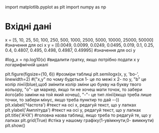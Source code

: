 import matplotlib.pyplot as plt
import numpy as np

# Вхідні дані
x = [5, 10, 25, 50, 100, 250, 500, 1000, 2500, 5000, 10000, 25000, 50000] #значення для осі х
y = [0.0049, 0.0099, 0.0249, 0.0495, 0.019, 0.1, 0.25, 0.4, 0.4807, 0.495, 0.498, 0.4987, 0.49995] #значення для осі y

#log_x = np.log10(x) #видалити гратку, якщо потрібно подати х у логарифмічній шкалі


plt.figure(figsize=(10, 6)) #розміри таблиці
plt.semilogx(x, y, 'bo-', linewidth=2) #("x,y" по чому будється 1- це по межі х 2- по у, "b" це колір лінії(blue),щоб змінити колір зміни цю букву на букву твого кольору, "o"- це маркер, якщо ти не хочеш мати точок, то забери його(або заміни на той який хочеш), "-"- це тип лінії(якщо треба лише точки, то забери мінус, якщо треба пунктир то дай --))
plt.xlabel('Частота') #текст на осі x, редагуй текст, що у лапках
plt.ylabel('Амплітуда') #текст на осі y, редагуй текст, що у лапках
plt.title('АЧХ') #головна назва таблиці, якщо треба то редагуй те, що у лапках
plt.grid(True) #стіка у нашому графіку(1-увімкнути,0- вимкнути)
plt.show()
